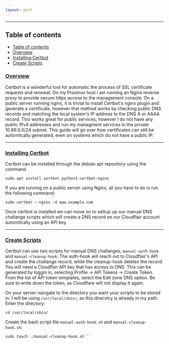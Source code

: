 ```yaml
---
layout: post
---
```


--- 

## Table of contents
- [Table of contents](#table-of-contents)
- [Overview](#overview)
- [ Installing Certbot](#installing-certbot)
- [Create Scripts](#create-scripts)

### [Overview](#overview)
Certbot is a wonderful tool for automatic the process of SSL certificate requests and renewal. On my Proxmox host I am running an Nginx reverse proxy to provide secure https access to the management console. On a public server running nginx, it is trivial to install Certbot's nginx plugin and generate a certificate, however that method works by checking public DNS records and matching the local system's IP address to the DNS A or AAAA record. This works great for public services, however I do not have any public IPv4 addresses and run my managment services in the private 10.99.0.0/24 subnet. This guide will go over how certificates can still be automitcally generated, even on systems which do not have a public IP.

---

### [Installing Certbot](#installing-certbot)
Certbot can be installed through the debian apt repository using the command 

```sudo apt install certbot python3-certbot-nginx```

If you are running on a public server using Nginx, all you have to do is run the following command:

```sudo certbot --nginx -d www.example.com```

Once certbot is installed we can move on to settup up our manual DNS challange  scripts which will create a DNS record on our Cloudflair account automitcally using an API key.

---

### [Create Scripts](#create-scripts)
Certbot can use two scripts for manual DNS challanges, `manual-auth-hook` and `manual-cleanup-hook`. The auth-hook will reach out to Cloudflair's API and create the challange record, while the cleanup-hook deletes the record. You will need a Cloudflair API key that has access to DNS. This can be generated by loggin in, selecting Profile -> API Tokens -> Create Token. From the list of API token templates, select the Edit zone DNS option. Be sure to write down the token, as Cloudflare will not display it again. 

On your server navigate to the directory you want your scripts to be stored in. I will be using `/usr/local/sbin/`, as this direcotry is already in my path. Enter the directory:

```cd /usr/local/sbin/```

Create the bash script file `manual-auth-hook.sh` and `manual-cleanup-hook.sh`:

```sudo touch ./manual-auth-hook.sh
sudo touch ./manual-cleanup-hook.sh```


